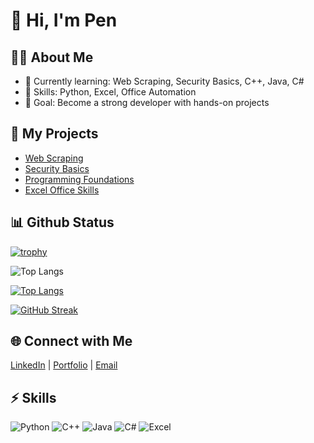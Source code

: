 # 👋 Hi, I'm Pen  

## 🧑‍💻 About Me
- 🌱 Currently learning: Web Scraping, Security Basics, C++, Java, C#
- 💼 Skills: Python, Excel, Office Automation
- 🎯 Goal: Become a strong developer with hands-on projects

## 🚀 My Projects
- [Web Scraping](https://github.com/foxwithcode/web_scraping)  
- [Security Basics](https://github.com/foxwithcode/security-basics)  
- [Programming Foundations](https://github.com/foxwithcode/programming-foundations)  
- [Excel Office Skills](https://github.com/foxwithcode/excel-office-skills)

## 📊 Github Status
[![trophy](https://github-profile-trophy.vercel.app/?username=foxwithcode&theme=onedark)](https://github.com/ryo-ma/github-profile-trophy)


![Top Langs](https://github-readme-stats.vercel.app/api/top-langs/?username=pen123&layout=compact)


[![Top Langs](https://github-readme-stats.vercel.app/api/top-langs/?username=pen123&layout=compact&theme=radical)](https://github.com/anuraghazra/github-readme-stats)


[![GitHub Streak](https://github-readme-streak-stats.herokuapp.com/?user=pen123&theme=radical)](https://git.io/streak-stats)


## 🌐 Connect with Me
[LinkedIn](https://linkedin.com/in/yourname) | [Portfolio](https://yourportfolio.com) | [Email](mailto:yourmail@example.com)

## ⚡ Skills
![Python](https://img.shields.io/badge/Python-3776AB?style=for-the-badge&logo=python&logoColor=white)
![C++](https://img.shields.io/badge/C++-00599C?style=for-the-badge&logo=cplusplus&logoColor=white)
![Java](https://img.shields.io/badge/Java-ED8B00?style=for-the-badge&logo=java&logoColor=white)
![C#](https://img.shields.io/badge/C%23-239120?style=for-the-badge&logo=c-sharp&logoColor=white)
![Excel](https://img.shields.io/badge/Excel-217346?style=for-the-badge&logo=microsoft-excel&logoColor=white)

